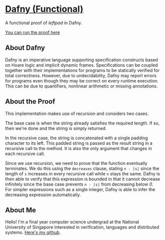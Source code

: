 # [Dafny (Functional)](https://rise4fun.com/Dafny/)

A functional proof of *leftpad* in Dafny.

[You can run the proof here](https://rise4fun.com/Dafny/RJ7Wd)

## About Dafny

Dafny is an imperative language supporting specification constructs based on Hoare logic and implicit dynamic frames. Specifications can be coupled together with their implementations for programs to be statically verified for total correctness. However, due to undecidability, Dafny may report errors for programs even though they may be correct on every runtime execution. This can be due to quantifiers, nonlinear arithmetic or missing annotations.

## About the Proof

This implementation makes use of recursion and considers two cases.

The base case is when the string already satisfies the required length. If so, then we're done and the string is simply returned.

In the recursive case, the string is concatenated with a single padding character to its left. This padded string is passed as the result string in a recursive call to the method. It is also the only argument that changes in each recursive call.

Since we use recursion, we need to prove that the function eventually terminates. We do this using the `decreases` clause, stating  `n - |s|` since the length of `s` increases in every recursive call while `n` stays the same. Dafny is then able to verify that this expression is bounded in that it cannot decrease infinitely since the base case prevents  `n - |s|` from decreasing below *0*. For simpler expressions such as a single integer, Dafny is able to infer the decreasing expression automatically.

## About Me

Hello! I'm a final year computer science undergrad at the National University of Singapore interested in verification, languages and distributed systems. [Here's my github]("github.com/arsalanc-v2").
